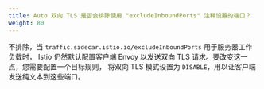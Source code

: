 ```yaml
---
title: Auto 双向 TLS 是否会排除使用 "excludeInboundPorts" 注释设置的端口？
weight: 80
---
```


不排除，当 `traffic.sidecar.istio.io/excludeInboundPorts` 用于服务器工作负载时，
Istio 仍然默认配置客户端 Envoy 以发送双向 TLS 请求。要改变这一点，您需要配置一个目标规则，
将双向 TLS 模式设置为 `DISABLE`，用以让客户端发送纯文本到这些端口。
